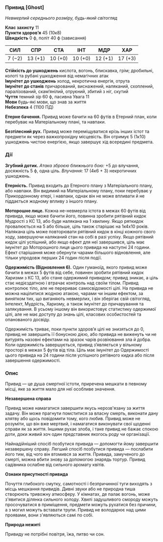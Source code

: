 ### Привид [Ghost]

_Невмерлий середнього розміру, будь-який світогляд_

**Клас захисту** 11  
**Пункти здоров’я** 45 (10к8)  
**Швидкість** 0 ф, політ 40 ф (зависання)

|СИЛ|СПР|СТА|ІНТ|МДР|ХАР|
|---|---|---|---|---|---|
|7 (−2)|13 (+1)|10 (+0)|10 (+0)|12 (+1)|17 (+3)|

**Стійкість до ушкоджень** кислота, вогонь, блискавка, грім; дробильні, колоті та рубані ушкодження від немагічних атак  
**Імунітет до ушкоджень** холод, некротична енергія, отрута  
**Імунітет до станів** причарований, виснажений, наляканий, схоплений, паралізований, скам’янілий, отруєний, збитий з ніг, скутий  
**Чуття** темний зір 60 ф, пасивна Увага 11  
**Мови** будь-які мови, що знав за життя  
**Небезпека** 4 (1100 ПД)

**Етерне бачення.** Привид може бачити на 60 футів в Етерний план, коли перебуває на Матеріальному плані, та навпаки.

**Безтілесний рух.** Привид може переміщуватися крізь інших істот та предмети як через важкопрохідну місцевість. Він отримує 5 (1к10) ушкоджень чистою енергією, якщо завершує хід всередині предмета.

### Дії

**Згубний дотик.** _Атака зброєю ближнього бою:_ +5 до влучання, досяжність 5 ф, одна ціль. _Влучання:_ 17 (4к6 + 3) некротичних ушкоджень.

**Етерність.** Привид входить до Етерного плану з Матеріального плану, або навпаки. Він видимий на Матеріальному плану, поки перебуває у Прикордонному етері, і навпаки, однак він не може впливати й не піддається жодному впливу з іншого плану.

**Моторошне лице.** Кожна не-невмерла істота в межах 60 футів від привида, якщо може бачити його, повинна зробити рятівний кидок Мудрості з КС 13, або буде налякана на 1 хвилину. Якщо ряткидок провалюється на 5 або більше, ціль також старішає на 1к4х10 років. Налякана ціль може повторювати рятівний кидок в кінці кожного свого ходу, завершуючи наляканий стан на собі в разі успіху. Якщо рятівний кидок цілі успішний, або якщо ефект для неї завершився, ціль має імунітет до Моторошного лиця цього привида на наступні 24 години. Ефект старішання може обернути чарами більшого відновлення, але тільки упродовж перших 24 годин після події.

**Одержимість (Відновлення 6).** Один гуманоїд, якого привид може бачити в межах 5 футів від себе, повинен зробити рятівний кидок Харизми з КС 13, або стане одержимий привидом; привид зникає, а ціль стає недієздатною і втрачає контроль над своїм тілом. Привид контролює тіло, але не перериває самосвідомості цілі. На привида не можна націлитися жодною атакою, чарами чи іншим ефектом, за винятком тих, що виганяють невмерлих, і він зберігає свій світогляд, Інтелект, Мудрість, Харизму, а також імунітет до причарування та залякування. В усьому іншому він використовує статистику одержимої цілі, але не має доступу до знань цілі, класових особистостей та опанованого досвіду.

Одержимість триває, поки пункти здоров’я цілі не знизяться до 0, привид не завершить її бонусною дією, або привида не виженуть чи не витурять назовні ефектами на зразок чарів розвіювання зла й добра. Коли одержимість завершується, привид з’являється у вільному просторі в межах 5 футів від тіла. Ціль має імунітет до Одержимості цього привида на 24 години після успішного рятівного кидка або після завершення одержимості.
### Опис

Привид — це душа смертної істоти, приречена мешкати в певному місці, яке за життя мало для неї особливе значення.

**Незавершена справа**

Привид може намагатися завершити якусь нерозв'язану за життя задачу. Він може прагнути помститися за власну смерть, виконати дану клятву або щось повідомити тому, кого любив. Привид може не розуміти, що він вже мертвий, і намагатися виконувати свої щоденні справи як за життя. Іншими рухає злоба, і таке привид не бажає спокою доти, доки живий хоч один представник якогось роду чи організації.

Найнадійніший спосіб позбутися привида — допомогти йому завершити незавершену справу. Легший спосіб позбутися привида — послабити його тим, від чого він втомився за життя. Привида, замученого до смерті, можна вбити знову за допомогою знарядь тортур. Привид садівника ослабне від сильного аромату квітів.

 **Ознаки присутності привида**

Почуття глибокого смутку, самотності і безпричинної туги виходять з місць мешкання привидів. Дивні звуки або не природна тиша створюють тривожну атмосферу. У кімнатах, де палає вогонь, може з'явитися ділянка сильного холоду. Хвилі задушливого смороду можуть просочуватися в приміщення, предмети можуть рухатися без причини, а з могил можуть вставати трупи. Привид не володарює над цими проявами, вони з'являються самі по собі.

**Природа нежиті**

Привиду не потрібні повітря, їжа, питво чи сон.